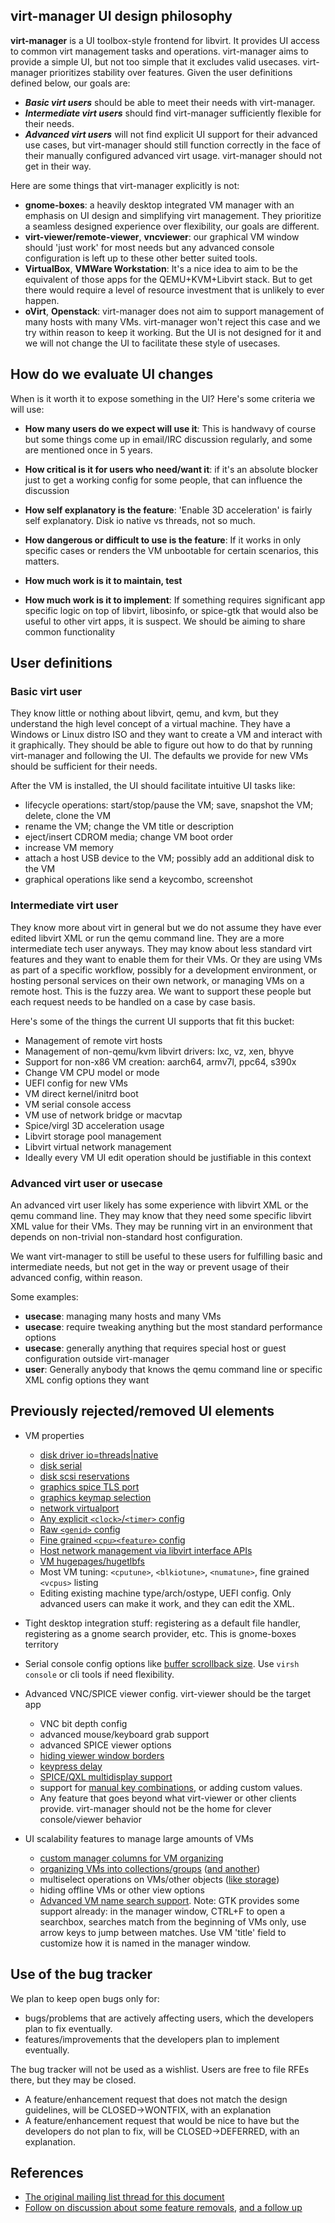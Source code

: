 ##  virt-manager UI design philosophy

**virt-manager** is a UI toolbox-style frontend for libvirt. It provides UI access to common virt management tasks and operations. virt-manager aims to provide a simple UI, but not too simple that it excludes valid usecases. virt-manager prioritizes stability over features. Given the user definitions defined below, our goals are:

* **_Basic virt users_** should be able to meet their needs with virt-manager.
* **_Intermediate virt users_** should find virt-manager sufficiently flexible for their needs.
* **_Advanced virt users_** will not find explicit UI support for their advanced use cases, but virt-manager should still function correctly in the face of their manually configured advanced virt usage. virt-manager should not get in their way.

Here are some things that virt-manager explicitly is not:

* **gnome-boxes**: a heavily desktop integrated VM manager with an emphasis on UI design and simplifying virt management. They prioritize a seamless designed experience over flexibility, our goals are different.
* **virt-viewer/remote-viewer**, **vncviewer**: our graphical VM window should 'just work' for most needs but any advanced console configuration is left up to these other better suited tools.
* **VirtualBox**, **VMWare Workstation**: It's a nice idea to aim to be the equivalent of those apps for the QEMU+KVM+Libvirt stack. But to get there would require a level of resource investment that is unlikely to ever happen.
* **oVirt**, **Openstack**: virt-manager does not aim to support management of many hosts with many VMs. virt-manager won't reject this case and we try within reason to keep it working. But the UI is not designed for it and we will not change the UI to facilitate these style of usecases.

## How do we evaluate UI changes

When is it worth it to expose something in the UI? Here's some criteria we will use:

* **How many users do we expect will use it**: This is handwavy of course but some things come up in email/IRC discussion regularly, and some are mentioned once in 5 years.

* **How critical is it for users who need/want it**: if it's an absolute blocker just to get a working config for some people, that can influence the discussion

* **How self explanatory is the feature**: 'Enable 3D acceleration' is fairly self explanatory. Disk io native vs threads, not so much.

* **How dangerous or difficult to use is the feature**: If it works in only specific cases or renders the VM unbootable for certain scenarios, this matters.

* **How much work is it to maintain, test**

* **How much work is it to implement**: If something requires significant app specific logic on top of libvirt, libosinfo, or spice-gtk that would also be useful to other virt apps, it is suspect. We should be aiming to share common functionality


## User definitions

### Basic virt user

They know little or nothing about libvirt, qemu, and kvm, but they understand the high level concept of a virtual machine. They have a Windows or Linux distro ISO and they want to create a VM and interact with it graphically. They should be able to figure out how to do that by running virt-manager and following the UI. The defaults we provide for new VMs should be sufficient for their needs.

After the VM is installed, the UI should facilitate intuitive UI tasks like:

* lifecycle operations: start/stop/pause the VM; save, snapshot the VM; delete, clone the VM
* rename the VM; change the VM title or description
* eject/insert CDROM media; change VM boot order
* increase VM memory
* attach a host USB device to the VM; possibly add an additional disk to the VM
* graphical operations like send a keycombo, screenshot

### Intermediate virt user

They know more about virt in general but we do not assume they have ever edited libvirt XML or run the qemu command line. They are a more intermediate tech user anyways. They may know about less standard virt features and they want to enable them for their VMs. Or they are using VMs as part of a specific workflow, possibly for a development environment, or hosting personal services on their own network, or managing VMs on a remote host. This is the fuzzy area. We want to support these people but each request needs to be handled on a case by case basis.

Here's some of the things the current UI supports that fit this bucket:

* Management of remote virt hosts
* Management of non-qemu/kvm libvirt drivers: lxc, vz, xen, bhyve
* Support for non-x86 VM creation: aarch64, armv7l, ppc64, s390x
* Change VM CPU model or mode
* UEFI config for new VMs
* VM direct kernel/initrd boot
* VM serial console access
* VM use of network bridge or macvtap
* Spice/virgl 3D acceleration usage
* Libvirt storage pool management
* Libvirt virtual network management
* Ideally every VM UI edit operation should be justifiable in this context

### Advanced virt user or usecase

An advanced virt user likely has some experience with libvirt XML or the qemu command line. They may know that they need some specific libvirt XML value for their VMs. They may be running virt in an environment that depends on non-trivial non-standard host configuration.

We want virt-manager to still be useful to these users for fulfilling basic and intermediate needs, but not get in the way or prevent usage of their advanced config, within reason.

Some examples:

* **usecase**: managing many hosts and many VMs
* **usecase**: require tweaking anything but the most standard <domain> performance options
* **usecase**: generally anything that requires special host or guest configuration outside virt-manager
* **user**: Generally anybody that knows the qemu command line or specific XML config options they want


## Previously rejected/removed UI elements

* VM properties
  * [disk driver io=threads|native](https://github.com/virt-manager/virt-manager/commit/a162a3b845eee24f66baf63b3aeb82523b274b0d)
  * [disk serial](https://github.com/virt-manager/virt-manager/commit/106686758346c7f7f0f25ce2a29e36fa6dff0547)
  * [disk scsi reservations](https://github.com/virt-manager/virt-manager/commit/b583ea7e66cd0b7117971cf55365355f78dd3670)
  * [graphics spice TLS port](https://github.com/virt-manager/virt-manager/commit/bd82ef65292cc47cffc27b8f67d7987679c61bf3)
  * [graphics keymap selection](https://github.com/virt-manager/virt-manager/commit/7251ea25c2936b69284366abc787f1b33c199b15)
  * [network virtualport](https://github.com/virt-manager/virt-manager/commit/b4b497e28f3f3e32a05f4cf78c21f07022ee824b)
  * [Any explicit `<clock>`/`<timer>` config](https://www.redhat.com/archives/virt-tools-list/2019-January/thread.html#00041)
  * [Raw `<genid>` config](https://www.redhat.com/archives/virt-tools-list/2019-April/msg00001.html)
  * [Fine grained `<cpu><feature>` config](https://www.redhat.com/archives/virt-tools-list/2014-January/msg00180.html)
  * [Host network management via libvirt interface APIs](https://blog.wikichoon.com/2019/04/host-network-interfaces-panel-removed.html)
  * [VM hugepages/hugetlbfs](https://bugzilla.redhat.com/show_bug.cgi?id=1688641)
  * Most VM tuning: `<cputune>`, `<blkiotune>`, `<numatune>`, fine grained `<vcpus>` listing
  * Editing existing machine type/arch/ostype, UEFI config. Only advanced users can make it work, and they can edit the XML.

* Tight desktop integration stuff: registering as a default file handler, registering as a gnome search provider, etc. This is gnome-boxes territory
* Serial console config options like [buffer scrollback size](https://bugzilla.redhat.com/show_bug.cgi?id=1610165). Use `virsh console` or cli tools if need flexibility.

* Advanced VNC/SPICE viewer config. virt-viewer should be the target app
  * VNC bit depth config
  * advanced mouse/keyboard grab support
  * advanced SPICE viewer options
  * [hiding viewer window borders](https://www.redhat.com/archives/virt-tools-list/2019-January/msg00000.html)
  * [keypress delay](https://bugzilla.redhat.com/show_bug.cgi?id=1410943)
  * [SPICE/QXL multidisplay support](https://bugzilla.redhat.com/show_bug.cgi?id=885806)
  * support for [manual key combinations](https://bugzilla.redhat.com/show_bug.cgi?id=1014666), or adding custom values.
  * Any feature that goes beyond what virt-viewer or other clients provide. virt-manager should not be the home for clever console/viewer behavior

* UI scalability features to manage large amounts of VMs
  * [custom manager columns for VM organizing](https://www.redhat.com/archives/virt-tools-list/2019-April/msg00059.html)
  * [organizing VMs into collections/groups](https://bugzilla.redhat.com/show_bug.cgi?id=1193303) ([and another](https://bugzilla.redhat.com/show_bug.cgi?id=1548879))
  * multiselect operations on VMs/other objects ([like storage](https://bugzilla.redhat.com/show_bug.cgi?id=1698879))
  * hiding offline VMs or other view options
  * [Advanced VM name search support](https://github.com/virt-manager/virt-manager/issues/147). Note: GTK provides some support already: in the manager window, CTRL+F to open a searchbox, searches match from the beginning of VMs only, use arrow keys to jump between matches. Use VM 'title' field to customize how it is named in the manager window.


## Use of the bug tracker

We plan to keep open bugs only for:

* bugs/problems that are actively affecting users, which the developers plan to fix eventually.
* features/improvements that the developers plan to implement eventually.

The bug tracker will not be used as a wishlist. Users are free to
file RFEs there, but they may be closed.

* A feature/enhancement request that does not match the design guidelines, will be CLOSED->WONTFIX, with an explanation
* A feature/enhancement request that would be nice to have but the developers do not plan to fix, will be CLOSED->DEFERRED, with an explanation.


## References

* [The original mailing list thread for this document](https://www.redhat.com/archives/virt-tools-list/2019-June/msg00108.html)
* [Follow on discussion about some feature removals](https://www.redhat.com/archives/virt-tools-list/2019-June/msg00117.html), [and a follow up](https://www.redhat.com/archives/virt-tools-list/2019-July/msg00005.html)

